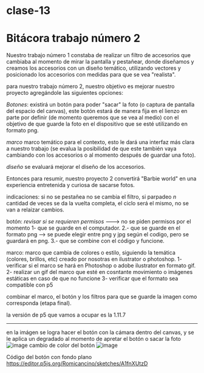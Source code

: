 # clase-13

# Bitácora trabajo número 2

Nuestro trabajo número 1 constaba de realizar un filtro de accesorios que cambiaba al momento de mirar la pantalla y pestañear,
donde diseñamos y creamos los accesorios con un diseño temático, utilizando vectores y posicionado los accesorios con medidas para que se vea "realista".

para nuestro trabajo número 2, nuestro objetivo es mejorar nuestro proyecto agregándole las siguientes opciones:

*Botones*: existirá un botón para poder "sacar" la foto (o captura de pantalla del espacio del canvas), este botón estará de manera fija en el lienzo en parte por definir (de momento queremos que se vea al medio) con el objetivo de que guarde la foto en el dispositivo que se esté utilizando en formato png. 

*marco* marco temático para el contexto, esto le dará una interfaz más clara  a nuestro trabajo (se evalua la posibilidad de que este también vaya cambiando con los accesorios o al momento después de guardar una foto).

*diseño* se evaluará mejorar el diseño de los accesorios. 

Entonces para resumir, nuestro proyecto 2 convertirá "Barbie world" en una experiencia entretenida y curiosa de sacarse fotos. 

indicaciones: si no se pestañea no se cambia el filtro, si parpadeo *n* cantidad de veces se da la vuelta completa, el ciclo será el mismo, no se van a relaizar cambios.

botón:  *revisar si se requieren permisos* ---> no se piden permisos por el momento 
1- que se guarde en el computador. 
2.- que se guarde  en el formato png --> se puede elegir entre png y jpg según el codigo, pero se guardará en png.
3.- que se combine con el código y funcione. 

marco: marco que cambia de colores o estilo, siguiendo la temática (colores, brillos, etc) creado por nosotras en ilustrator o photoshop. 
1- verificar si el marco se hará en Photoshop o adobe ilustrator en formato gif.
2- realizar un gif del marco que esté en cosntante movimiento o imágenes estáticas en caso de que no funcione 
3- verificar que el formato sea compatible con p5 

combinar el marco, el botón y los filtros para que se guarde la imagen como corresponda (etapa final).

la versión de p5 que vamos a ocupar es la 1.11.7

------------------------------------------------

en la imágen se logra hacer el botón con la cámara dentro del canvas, y se le aplica un degradado al momento de apretar el botón o sacar la foto 
![image](https://github.com/user-attachments/assets/044f68f3-21ff-40e0-9ca0-beb50fbf5c99)
cambio de color del botón
![image](https://github.com/user-attachments/assets/9d0ba781-b6ca-4b45-b543-a2a11b8a1e4c)

Código del botón con fondo plano 
https://editor.p5js.org/Romicancino/sketches/A1fnXUtzD 







